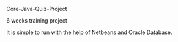 Core-Java-Quiz-Project

6 weeks training project

It is simple to run with the help of Netbeans and Oracle Database.
